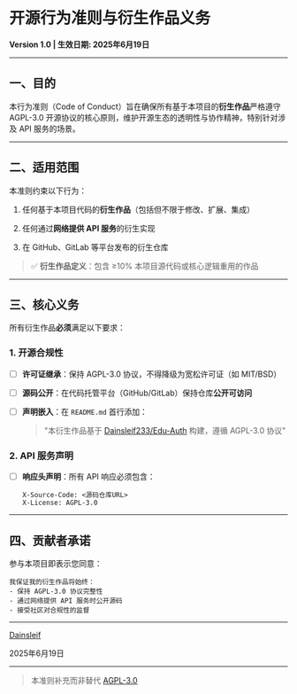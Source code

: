# 开源行为准则与衍生作品义务

**Version 1.0 | 生效日期: 2025年6月19日**

---

## 一、目的

本行为准则（Code of Conduct）旨在确保所有基于本项目的**衍生作品**严格遵守 AGPL-3.0 开源协议的核心原则，维护开源生态的透明性与协作精神，特别针对涉及 API 服务的场景。

---

## 二、适用范围

本准则约束以下行为：

1. 任何基于本项目代码的**衍生作品**（包括但不限于修改、扩展、集成）

2. 任何通过**网络提供 API 服务**的衍生实现

3. 在 GitHub、GitLab 等平台发布的衍生仓库

> ✅ **衍生作品定义**：包含 ≥10% 本项目源代码或核心逻辑重用的作品

---

## 三、核心义务

所有衍生作品**必须**满足以下要求：

### 1. 开源合规性

- [ ] **许可证继承**：保持 AGPL-3.0 协议，不得降级为宽松许可证（如 MIT/BSD）

- [ ] **源码公开**：在代码托管平台（GitHub/GitLab）保持仓库**公开可访问**

- [ ] **声明嵌入**：在 `README.md` 首行添加：

  > "本衍生作品基于 [Dainsleif233/Edu-Auth](https://github.com/Dainsleif233/Edu-Auth) 构建，遵循 AGPL-3.0 协议"

### 2. API 服务声明

- [ ] **响应头声明**：所有 API 响应必须包含：

  ```
  X-Source-Code: <源码仓库URL>
  X-License: AGPL-3.0
  ```

---

## 四、贡献者承诺

参与本项目即表示您同意：

```
我保证我的衍生作品将始终：
- 保持 AGPL-3.0 协议完整性
- 通过网络提供 API 服务时公开源码
- 接受社区对合规性的监督
```

_________________________  
[Dainsleif](https://github.com/Dainsleif233)

2025年6月19日

---

> 本准则补充而非替代 [AGPL-3.0](https://www.gnu.org/licenses/agpl-3.0.txt)